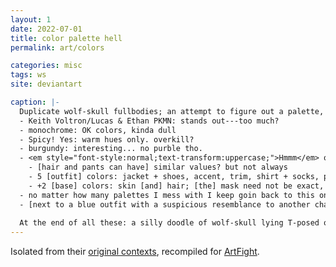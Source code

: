 ```yaml
---
layout: 1
date: 2022-07-01
title: color palette hell
permalink: art/colors

categories: misc
tags: ws
site: deviantart

caption: |-
  Duplicate wolf-skull fullbodies; an attempt to figure out a palette, including grayscale versions and a potential color guide. Notes transcribed below:
  - Keith Voltron/Lucas & Ethan PKMN: stands out---too much?
  - monochrome: OK colors, kinda dull
  - Spicy! Yes: warm hues only. overkill?
  - burgundy: interesting... no purble tho.
  - <em style="font-style:normal;text-transform:uppercase;">Hmmm</em> ok still not Satisfied but noticing A Pattern: same colors, same places
    - [hair and pants can have] similar values? but not always
    - 5 [outfit] colors: jacket + shoes, accent, trim, shirt + socks, pants
    - +2 [base] colors: skin [and] hair; [the] mask need not be exact, just Light
  - no matter how many palettes I mess with I keep goin back to this one... [red jacket, blue pants, dark shirt, light accents]
  - [next to a blue outfit with a suspicious resemblance to another character of mine] ...wait.
  
  At the end of all these: a silly doodle of wolf-skull lying T-posed on the ground, with all sorts of hues scribbled in. *girl help* (do u love hte colors of the character)
---
```

Isolated from their [original contexts](https://www.deviantart.com/a-flyleaf/art/roundup-06-2022-hodge-of-podge-921010209), recompiled for [ArtFight](https://a-flyleaf.github.io/artfight/).